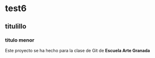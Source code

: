 # test6

## titulillo

### titulo menor


Este proyecto se ha hecho para la clase de Git de <b>Escuela Arte Granada</b>


